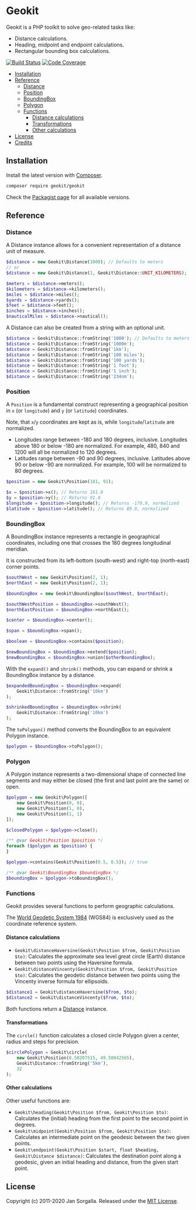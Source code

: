 Geokit
======

Geokit is a PHP toolkit to solve geo-related tasks like:

* Distance calculations.
* Heading, midpoint and endpoint calculations.
* Rectangular bounding box calculations.

[![Build Status](https://travis-ci.org/jsor/geokit.svg?branch=master)](http://travis-ci.org/jsor/geokit?branch=master)
[![Code Coverage](https://scrutinizer-ci.com/g/jsor/geokit/badges/coverage.png?b=master)](https://scrutinizer-ci.com/g/jsor/geokit/?branch=master)

* [Installation](#installation)
* [Reference](#reference)
    * [Distance](#distance)
    * [Position](#position)
    * [BoundingBox](#boundingbox)
    * [Polygon](#polygon)
    * [Functions](#functions)
        * [Distance calculations](#distance-calculations)
        * [Transformations](#transformations)
        * [Other calculations](#other-calculations)
* [License](#license)
* [Credits](#credits)

Installation
------------

Install the latest version with [Composer](https://getcomposer.org).

```bash
composer require geokit/geokit
```

Check the [Packagist page](https://packagist.org/packages/geokit/geokit) for all
available versions.

Reference
---------

### Distance

A Distance instance allows for a convenient representation of a distance unit of
measure.

```php
$distance = new Geokit\Distance(1000); // Defaults to meters
// or
$distance = new Geokit\Distance(1, Geokit\Distance::UNIT_KILOMETERS);

$meters = $distance->meters();
$kilometers = $distance->kilometers();
$miles = $distance->miles();
$yards = $distance->yards();
$feet = $distance->feet();
$inches = $distance->inches();
$nauticalMiles = $distance->nautical();
```

A Distance can also be created from a string with an optional unit.

```php
$distance = Geokit\Distance::fromString('1000'); // Defaults to meters
$distance = Geokit\Distance::fromString('1000m');
$distance = Geokit\Distance::fromString('1km');
$distance = Geokit\Distance::fromString('100 miles');
$distance = Geokit\Distance::fromString('100 yards');
$distance = Geokit\Distance::fromString('1 foot');
$distance = Geokit\Distance::fromString('1 inch');
$distance = Geokit\Distance::fromString('234nm');
```

### Position

A `Position` is a fundamental construct representing a geographical position in
`x` (or `longitude`) and `y` (or `latitude`) coordinates.

Note, that `x`/`y` coordinates are kept as is, while `longitude`/`latitude` are
normalized.

* Longitudes range between -180 and 180 degrees, inclusive. Longitudes above 180
  or below -180 are normalized. For example, 480, 840 and 1200 will all be
  normalized to 120 degrees.
* Latitudes range between -90 and 90 degrees, inclusive. Latitudes above 90 or
  below -90 are normalized. For example, 100 will be normalized to 80 degrees.

```php
$position = new Geokit\Position(181, 91);

$x = $position->x(); // Returns 181.0
$y = $position->y(); // Returns 91.0
$longitude = $position->longitude(); // Returns -179.0, normalized
$latitude = $position->latitude(); // Returns 89.0, normalized
```

### BoundingBox

A BoundingBox instance represents a rectangle in geographical coordinates,
including one that crosses the 180 degrees longitudinal meridian.

It is constructed from its left-bottom (south-west) and right-top (north-east)
corner points.

```php
$southWest = new Geokit\Position(2, 1);
$northEast = new Geokit\Position(2, 1);

$boundingBox = new Geokit\BoundingBox($southWest, $northEast);

$southWestPosition = $boundingBox->southWest();
$northEastPosition = $boundingBox->northEast();

$center = $boundingBox->center();

$span = $boundingBox->span();

$boolean = $boundingBox->contains($position);

$newBoundingBox = $boundingBox->extend($position);
$newBoundingBox = $boundingBox->union($otherBoundingBox);
```

With the `expand()` and `shrink()` methods, you can expand or shrink a
BoundingBox instance by a distance.

```php
$expandedBoundingBox = $boundingBox->expand(
    Geokit\Distance::fromString('10km')
);

$shrinkedBoundingBox = $boundingBox->shrink(
    Geokit\Distance::fromString('10km')
);
```

The `toPolygon()` method converts the BoundingBox to an equivalent Polygon
instance.

```php
$polygon = $boundingBox->toPolygon();
```

### Polygon

A Polygon instance represents a two-dimensional shape of connected line segments
and may either be closed (the first and last point are the same) or open.

```php
$polygon = new Geokit\Polygon([
    new Geokit\Position(0, 0),
    new Geokit\Position(1, 0),
    new Geokit\Position(1, 1)
]);

$closedPolygon = $polygon->close();

/** @var Geokit\Position $position */
foreach ($polygon as $position) {
}

$polygon->contains(Geokit\Position(0.5, 0.5)); // true

/** @var Geokit\BoundingBox $boundingBox */
$boundingBox = $polygon->toBoundingBox();
```

### Functions

Geokit provides several functions to perform geographic calculations.

The [World Geodetic System 1984](http://en.wikipedia.org/wiki/World_Geodetic_System) 
(WGS84) is exclusively used as the coordinate reference system.

#### Distance calculations

* `Geokit\distanceHaversine(Geokit\Position $from, Geokit\Position $to)`:
  Calculates the approximate sea level great circle (Earth) distance between two
  points using the Haversine formula.
* `Geokit\distanceVincenty(Geokit\Position $from, Geokit\Position $to)`:
  Calculates the geodetic distance between two points using the Vincenty inverse
  formula for ellipsoids.

```php
$distance1 = Geokit\distanceHaversine($from, $to);
$distance2 = Geokit\distanceVincenty($from, $to);
```

Both functions return a [Distance](#distance) instance.

#### Transformations

The `circle()` function calculates a closed circle Polygon given a center,
radius and steps for precision.

```php
$circlePolygon = Geokit\circle(
    new Geokit\Position(8.50207515, 49.50042565), 
    Geokit\Distance::fromString('5km'),
    32
);
```

#### Other calculations

Other useful functions are:

* `Geokit\heading(Geokit\Position $from, Geokit\Position $to)`: Calculates the
  (initial) heading from the first point to the second point in degrees.
* `Geokit\midpoint(Geokit\Position $from, Geokit\Position $to)`: Calculates an
  intermediate point on the geodesic between the two given points.
* `Geokit\endpoint(Geokit\Position $start, float $heading, Geokit\Distance $distance)`:
  Calculates the destination point along a geodesic, given an initial heading
  and distance, from the given start point.

License
-------

Copyright (c) 2011-2020 Jan Sorgalla.
Released under the [MIT License](LICENSE).
